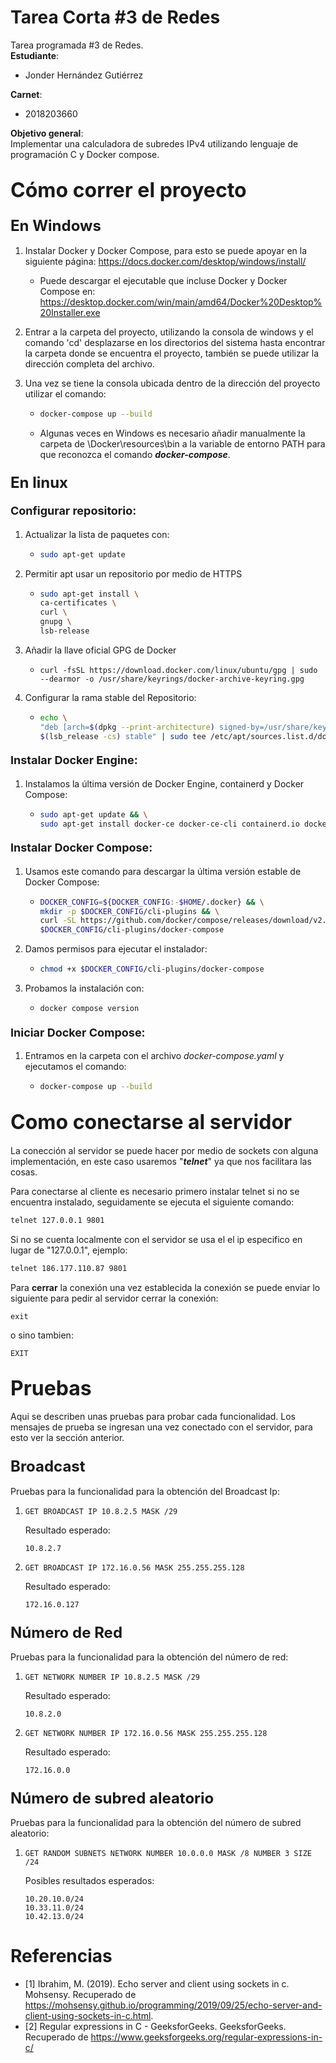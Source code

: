 # Tarea Corta #3 de Redes
Tarea programada #3 de Redes.  
**Estudiante**:
  - Jonder Hernández Gutiérrez

**Carnet**:
  - 2018203660

**Objetivo general**:  
Implementar una calculadora de subredes IPv4 utilizando lenguaje de programación C y Docker compose.

## <font size="6">Cómo correr el proyecto</font>

### <font size="5">**En Windows**</font>

1. Instalar Docker y Docker Compose, para esto se puede apoyar en la siguiente página: <https://docs.docker.com/desktop/windows/install/>
    - Puede descargar el ejecutable que incluse Docker y Docker Compose en: <https://desktop.docker.com/win/main/amd64/Docker%20Desktop%20Installer.exe>
2. Entrar a la carpeta del proyecto, utilizando la consola de windows y el comando 'cd' desplazarse en los directorios del sistema hasta encontrar la carpeta donde se encuentra el proyecto, también se puede utilizar la dirección completa del archivo.
3. Una vez se tiene la consola ubicada dentro de la dirección del proyecto utilizar el comando:  

    - ```bash
      docker-compose up --build
      ```

    - Algunas veces en Windows es necesario añadir manualmente la carpeta de \Docker\resources\bin a la
      variable de entorno PATH para que reconozca el comando ***docker-compose***.

### <font size="5">**En linux**</font>

#### <font size="4">**Configurar repositorio:**</font>

1. Actualizar la lista de paquetes con:

    - ```bash
      sudo apt-get update
      ```

2. Permitir apt usar un repositorio por medio de HTTPS

    - ```bash
      sudo apt-get install \
      ca-certificates \
      curl \
      gnupg \
      lsb-release
      ```

3. Añadir la llave oficial GPG de Docker
   - ```curl -fsSL https://download.docker.com/linux/ubuntu/gpg | sudo --dearmor -o /usr/share/keyrings/docker-archive-keyring.gpg```
4. Configurar la rama stable del Repositorio:

    - ```bash
      echo \
      "deb [arch=$(dpkg --print-architecture) signed-by=/usr/share/keyrings/docker-archive-keyring.gpg] https://download.docker.com/linux/ubuntu \
      $(lsb_release -cs) stable" | sudo tee /etc/apt/sources.list.d/docker.list > /dev/null
      ```

#### <font size="4">**Instalar Docker Engine:**</font>

1. Instalamos la última versión de Docker Engine, containerd y Docker Compose:

    - ```bash
      sudo apt-get update && \
      sudo apt-get install docker-ce docker-ce-cli containerd.io docker-compose-plugin
      ```

#### <font size="4">**Instalar Docker Compose:**</font>

1. Usamos este comando para descargar la última versión estable de Docker Compose:

    - ```bash
      DOCKER_CONFIG=${DOCKER_CONFIG:-$HOME/.docker} && \
      mkdir -p $DOCKER_CONFIG/cli-plugins && \
      curl -SL https://github.com/docker/compose/releases/download/v2.4.1/docker-compose-linux-x86_64 -o && \
      $DOCKER_CONFIG/cli-plugins/docker-compose
      ```

2. Damos permisos para ejecutar el instalador:

    - ```bash
      chmod +x $DOCKER_CONFIG/cli-plugins/docker-compose
      ```

3. Probamos la instalación con:

    - ```bash
      docker compose version
      ```

#### <font size="4">**Iniciar Docker Compose:**</font>

  1. Entramos en la carpeta con el archivo *docker-compose.yaml* y ejecutamos el comando:

      - ```bash
        docker-compose up --build
        ```


## <font size="6">Como conectarse al servidor</font>
La conección al servidor se puede hacer por medio de sockets con alguna implementación, en este caso usaremos "***telnet***" ya que nos facilitara las cosas.

Para conectarse al cliente es necesario primero instalar telnet si no se encuentra instalado, seguidamente se ejecuta el siguiente comando:
```bash
telnet 127.0.0.1 9801
```
Si no se cuenta localmente con el servidor se usa el el ip especifico en lugar de "127.0.0.1", ejemplo:
```bash
telnet 186.177.110.87 9801
```

Para **cerrar** la conexión una vez establecida la conexión se puede enviar lo siguiente para pedir al servidor cerrar la conexión:
```
exit
```
o sino tambien:
```
EXIT
```
## <font size="6">Pruebas</font>
Aqui se describen unas pruebas para probar cada funcionalidad. Los mensajes de prueba se ingresan una vez conectado con el servidor, para esto ver la sección anterior.
### <font size="5">Broadcast</font>
Pruebas para la funcionalidad para la obtención del Broadcast Ip:
1.  ```
    GET BROADCAST IP 10.8.2.5 MASK /29
    ```
    Resultado esperado: 
    ```
    10.8.2.7
    ```

2.  ```
    GET BROADCAST IP 172.16.0.56 MASK 255.255.255.128
    ```
    Resultado esperado: 
    ```
    172.16.0.127
    ```

### <font size="5">Número de Red</font>
Pruebas para la funcionalidad para la obtención del número de red:
1.  ```
    GET NETWORK NUMBER IP 10.8.2.5 MASK /29
    ```
    Resultado esperado: 
    ```
    10.8.2.0
    ```

2.  ```
    GET NETWORK NUMBER IP 172.16.0.56 MASK 255.255.255.128
    ```
    Resultado esperado: 
    ```
    172.16.0.0
    ```
    
### <font size="5">Número de subred aleatorio</font>
Pruebas para la funcionalidad para la obtención del número de subred aleatorio:
1.  ```
    GET RANDOM SUBNETS NETWORK NUMBER 10.0.0.0 MASK /8 NUMBER 3 SIZE /24
    ```
    Posibles resultados esperados: 
    ```
    10.20.10.0/24
    10.33.11.0/24
    10.42.13.0/24
    ```

# Referencias
- [1] Ibrahim, M. (2019). Echo server and client using sockets in c. Mohsensy. Recuperado de https://mohsensy.github.io/programming/2019/09/25/echo-server-and-client-using-sockets-in-c.html.
- [2] Regular expressions in C - GeeksforGeeks. GeeksforGeeks. Recuperado de https://www.geeksforgeeks.org/regular-expressions-in-c/